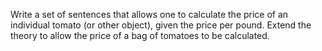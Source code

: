 

Write a set of sentences that allows one to calculate the price of an
individual tomato (or other object), given the price per pound. Extend
the theory to allow the price of a bag of tomatoes to be calculated.
